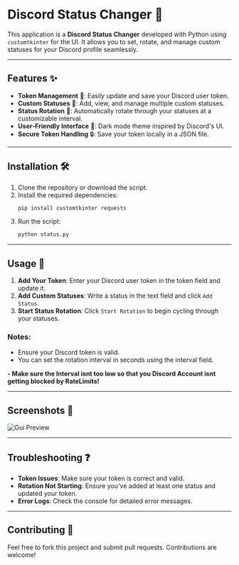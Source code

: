 
# Discord Status Changer 🚀

This application is a **Discord Status Changer** developed with Python using `customtkinter` for the UI. It allows you to set, rotate, and manage custom statuses for your Discord profile seamlessly.

---

## Features ✨

- **Token Management** 🔑: Easily update and save your Discord user token.
- **Custom Statuses** 📝: Add, view, and manage multiple custom statuses.
- **Status Rotation** 🔄: Automatically rotate through your statuses at a customizable interval.
- **User-Friendly Interface** 🎨: Dark mode theme inspired by Discord's UI.
- **Secure Token Handling** 🔒: Save your token locally in a JSON file.

---

## Installation 🛠️

1. Clone the repository or download the script.
2. Install the required dependencies:
    ```bash
    pip install customtkinter requests
    ```
3. Run the script:
    ```bash
    python status.py
    ```

---

## Usage 🚀

1. **Add Your Token**: Enter your Discord user token in the token field and update it.
2. **Add Custom Statuses**: Write a status in the text field and click `Add Status`.
3. **Start Status Rotation**: Click `Start Rotation` to begin cycling through your statuses.

### Notes:
- Ensure your Discord token is valid.
- You can set the rotation interval in seconds using the interval field.

**- Make sure the Interval isnt too low so that you Discord Account isnt getting blocked by RateLimits!**

---

## Screenshots 📸

![Gui Preview](https://imgur.com/Fzt2DXJ.png)


---

## Troubleshooting ❓

- **Token Issues**: Make sure your token is correct and valid.
- **Rotation Not Starting**: Ensure you've added at least one status and updated your token.
- **Error Logs**: Check the console for detailed error messages.

---

## Contributing 🤝

Feel free to fork this project and submit pull requests. Contributions are welcome!
